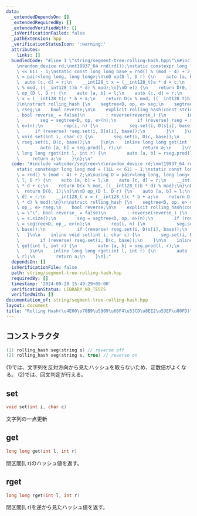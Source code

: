 ```yaml
---
data:
  _extendedDependsOn: []
  _extendedRequiredBy: []
  _extendedVerifiedWith: []
  _isVerificationFailed: false
  _pathExtension: hpp
  _verificationStatusIcon: ':warning:'
  attributes:
    links: []
  bundledCode: "#line 1 \"string/segment-tree-rolling-hash.hpp\"\n#include <atcoder/segtree>\n\
    \nrandom_device rd;\nmt19937_64 rnd(rd());\nstatic constexpr long long mod = (1LL\
    \ << 61) - 1;\nstatic const long long base = rnd() % (mod - 4) + 2;\n\nusing D\
    \ = pair<long long, long long>;\n\nD op(D l, D r) {\n    auto [a, b] = l;\n  \
    \  auto [c, d] = r;\n    __int128_t x = (__int128_t)a * d + c;\n    return D(x\
    \ % mod, ((__int128_t)b * d) % mod);\n}\nD e() {\n    return D(0, 1);\n}\n\nD\
    \ op_(D l, D r) {\n    auto [a, b] = l;\n    auto [c, d] = r;\n    __int128_t\
    \ x = (__int128_t)c * b + a;\n    return D(x % mod, ((__int128_t)b * d) % mod);\n\
    }\n\nstruct rolling_hash {\n    segtree<D, op, e> seg;\n    segtree<D, op_, e>\
    \ rseg;\n    bool reverse;\n\n    explicit rolling_hash(const string &s = \"\"\
    , bool reverse_ = false)\n        : reverse(reverse_) {\n        int n = s.size();\n\
    \        seg = segtree<D, op, e>(n);\n        if (reverse) rseg = segtree<D, op_,\
    \ e>(n);\n        rep(i, n) {\n            seg.set(i, D(s[i], base));\n      \
    \      if (reverse) rseg.set(i, D(s[i], base));\n        }\n    }\n\n    inline\
    \ void set(int i, char c) {\n        seg.set(i, D(c, base));\n        if (reverse)\
    \ rseg.set(i, D(c, base));\n    }\n\n    inline long long get(int l, int r) {\n\
    \        auto [a, b] = seg.prod(l, r);\n        return a;\n    }\n\n    inline\
    \ long long rget(int l, int r) {\n        auto [a, b] = rseg.prod(l, r);\n   \
    \     return a;\n    }\n};\n"
  code: "#include <atcoder/segtree>\n\nrandom_device rd;\nmt19937_64 rnd(rd());\n\
    static constexpr long long mod = (1LL << 61) - 1;\nstatic const long long base\
    \ = rnd() % (mod - 4) + 2;\n\nusing D = pair<long long, long long>;\n\nD op(D\
    \ l, D r) {\n    auto [a, b] = l;\n    auto [c, d] = r;\n    __int128_t x = (__int128_t)a\
    \ * d + c;\n    return D(x % mod, ((__int128_t)b * d) % mod);\n}\nD e() {\n  \
    \  return D(0, 1);\n}\n\nD op_(D l, D r) {\n    auto [a, b] = l;\n    auto [c,\
    \ d] = r;\n    __int128_t x = (__int128_t)c * b + a;\n    return D(x % mod, ((__int128_t)b\
    \ * d) % mod);\n}\n\nstruct rolling_hash {\n    segtree<D, op, e> seg;\n    segtree<D,\
    \ op_, e> rseg;\n    bool reverse;\n\n    explicit rolling_hash(const string &s\
    \ = \"\", bool reverse_ = false)\n        : reverse(reverse_) {\n        int n\
    \ = s.size();\n        seg = segtree<D, op, e>(n);\n        if (reverse) rseg\
    \ = segtree<D, op_, e>(n);\n        rep(i, n) {\n            seg.set(i, D(s[i],\
    \ base));\n            if (reverse) rseg.set(i, D(s[i], base));\n        }\n \
    \   }\n\n    inline void set(int i, char c) {\n        seg.set(i, D(c, base));\n\
    \        if (reverse) rseg.set(i, D(c, base));\n    }\n\n    inline long long\
    \ get(int l, int r) {\n        auto [a, b] = seg.prod(l, r);\n        return a;\n\
    \    }\n\n    inline long long rget(int l, int r) {\n        auto [a, b] = rseg.prod(l,\
    \ r);\n        return a;\n    }\n};"
  dependsOn: []
  isVerificationFile: false
  path: string/segment-tree-rolling-hash.hpp
  requiredBy: []
  timestamp: '2024-09-28 15:49:29+09:00'
  verificationStatus: LIBRARY_NO_TESTS
  verifiedWith: []
documentation_of: string/segment-tree-rolling-hash.hpp
layout: document
title: "Rolling Hash(\u4E00\u70B9\u5909\u66F4\u53CD\u8EE2\u53EF\u80FD)"
---
```


## コンストラクタ

```cpp
(1) rolling_hash seg(string s) // reverse off
(2) rolling_hash seg(string s, true) // reverse on
```

(1)では、文字列を反対方向から見たハッシュを取らないため、定数倍がよくなる。
(2)では、回文判定が行える。

## set

```cpp
void set(int i, char c)
```

文字列の一点更新

## get

```cpp
long long get(int l, int r)
```

閉区間[l, r)のハッシュ値を返す。

## rget

```cpp
long long rget(int l, int r)
```

閉区間[l, r)を逆から見たハッシュ値を返す。